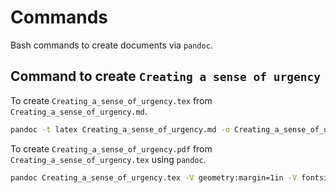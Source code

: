 # Commands 
Bash commands to create documents via `pandoc`.

## Command to create `Creating a sense of urgency`

To create `Creating_a_sense_of_urgency.tex` from `Creating_a_sense_of_urgency.md`. 
```bash
pandoc -t latex Creating_a_sense_of_urgency.md -o Creating_a_sense_of_urgency.tex

```

To create `Creating_a_sense_of_urgency.pdf` from `Creating_a_sense_of_urgency.tex` using `pandoc`. 
```bash
pandoc Creating_a_sense_of_urgency.tex -V geometry:margin=1in -V fontsize:12pt -o Creating_a_sense_of_urgency.pdf
```
